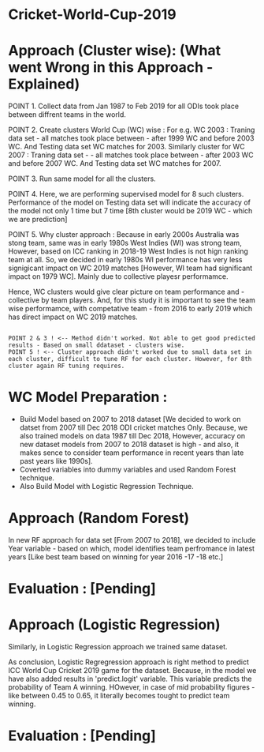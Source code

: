 # Cricket-World-Cup-2019



# Approach (Cluster wise): (What went Wrong in this Approach - Explained)

POINT 1. Collect data from Jan 1987 to Feb 2019 for all ODIs took place between diffrent teams in the world. 

POINT 2. Create clusters World Cup (WC) wise : For e.g. WC 2003 : Traning data set - all matches took place between - after 1999 WC and before 2003 WC. And Testing data set WC matches for 2003. Similarly cluster for WC 2007 : Traning data set - - all matches took place between - after 2003 WC and before 2007 WC. And Testing data set WC matches for 2007. 

POINT 3. Run same model for all the clusters. 

POINT 4. Here, we are performing supervised model for 8 such clusters. Performance of the model on Testing data set will indicate the accuracy of the model not only 1 time but 7 time [8th cluster would be 2019 WC - which we are prediction] 

POINT 5. Why cluster approach : Because in early 2000s Australia was stong team, same was in early 1980s West Indies (WI) was strong team, However, based on ICC ranking in 2018-19 West Indies is not hign ranking team at all. So, we decided in early 1980s WI performance has very less signigicant impact on WC 2019 matches [However, WI team had significant impact on 1979 WC]. Mainly due to collective playesr performamce. 

Hence, WC clusters would give clear picture on team performance and - collective by team players. And, for this study it is important to see the team wise performamce, with competative team - from 2016 to early 2019 which has direct impact on WC 2019 matches.  

~~~~~~~~

POINT 2 & 3 ! <-- Method didn't worked. Not able to get good predicted results - Based on small ddataset - clusters wise.
POINT 5 ! <-- Cluster approach didn't worked due to small data set in each cluster, difficult to tune RF for each cluster. However, for 8th cluster again RF tuning requires.

~~~~~~~~

# WC Model Preparation : 

- Build Model based on 2007 to 2018 dataset [We decided to work on datset from 2007 till Dec 2018 ODI cricket matches Only. Because, we also trained models on data 1987 till Dec 2018, However, accuracy on new dataset models from 2007 to 2018 dataset is high - and also,  it makes sence to consider team performance in recent years than late past years like 1990s]. 
- Coverted variables into dummy variables and used Random Forest technique. 
- Also Build Model with Logistic Regression Technique.

# Approach (Random Forest) 

In new RF approach for data set [From 2007 to 2018], we decided to include Year variable - based on which, model identifies team perfromance in latest years [Like best team based on winning for year 2016 -17 -18  etc.]

# Evaluation : [Pending]


# Approach (Logistic Regression) 

Similarly, in Logistic Regression approach we trained same dataset. 

As conclusion, Logistic Regregression approach is right method to predict ICC World Cup Cricket 2019 game for the dataset.  Because, in the model we have also added results in 'predict.logit' variable. This variable predicts the probability of Team A winning.  HOwever, in case of mid probability figures - like between 0.45 to 0.65, it literally becomes tought to predict team winning. 

# Evaluation : [Pending]


